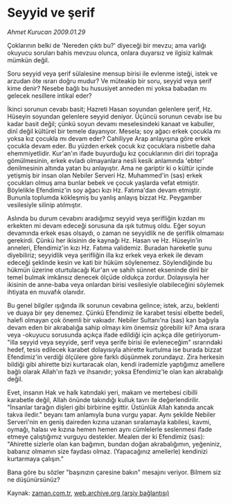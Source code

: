 # Seyyid ve  şerif

*Ahmet Kurucan 2009.01.29*

<tr><td class="metin" colspan="2" style="padding-top: 20px; padding-left: 5px; padding-right: 10px;">Çoklarının belki de 'Nereden çıktı bu?' diyeceği bir mevzu; ama varlığı okuyucu soruları bahis mevzuu olunca, onlara duyarsız ve ilgisiz kalmak mümkün değil.</td></tr><tr><td class="metin" colspan="2" style="padding-top: 20px; padding-left: 5px; padding-right: 10px;"><p>Soru seyyid veya şerif sülalesine mensup birisi ile evlenme isteği, istek ve arzudan öte ısrarı doğru mudur? Ve müteakip bir soru, seyyid veya şerif kime denir? Nesebe bağlı bu hususiyet anneden mi yoksa babadan mı gelecek nesillere intikal eder? 
<p> İkinci sorunun cevabı basit; Hazreti Hasan soyundan gelenlere şerif, Hz. Hüseyin soyundan gelenlere seyyid deniyor. Üçüncü sorunun cevabı ise bu kadar basit değil; çünkü soyun devamı meselesindeki kanaat ve kabuller, dinî değil kültürel bir temele dayanıyor. Mesela; soy ağacı erkek çocukla mı yoksa kız çocukla mı devam eder? Cahiliyye Arap anlayışına göre erkek çocukla devam eder. Bu yüzden erkek çocuk kız çocuklara nisbetle daha ehemmiyetlidir. Kur'an'ın ifade buyurduğu kız çocuklarının diri diri toprağa gömülmesinin, erkek evladı olmayanlara nesli kesik anlamında 'ebter' denilmesinin altında yatan bu anlayıştır. Ama ne gariptir ki o kültür içinde yetişmiş bir insan olan Nebiler Serveri Hz. Muhammed'in (sas) erkek çocukları olmuş ama bunlar bebek ve çocuk yaşlarda vefat etmiştir. Böylelikle Efendimiz'in soy ağacı kızı Hz. Fatıma'dan devam etmiştir. Bununla toplumda kökleşmiş bu yanlış anlayış bizzat Hz. Peygamber vesilesiyle silinip atılmıştır. 
<p> Aslında bu durum cevabını aradığımız seyyid veya şerifliğin kızdan mı erkekten mi devam edeceği sorusuna da ışık tutmuş oldu. Eğer soyun devamında erkek esas olsaydı, o zaman ne seyyidlik ne de şeriflik olmaması gerekirdi. Çünkü her ikisinin de kaynağı Hz. Hasan ve Hz. Hüseyin'in anneleri, Efendimiz'in kızı Hz. Fatıma validemiz. Buradan hareketle şunu diyebiliriz; seyyidlik veya şerifliğin illa kız erkek veya erkek ile devam edeceği şeklinde kesin ve kati bir hüküm söylenemez. Söylendiğinde bu hükmün üzerine oturtulacağı Kur'an ve sahih sünnet ekseninde dinî bir temel bulmak imkânsız denecek ölçüde oldukça zordur. Dolayısıyla her ikisinin de anne-baba veya onlardan birisi vesilesiyle olabileceğini söylemek ihtiyata en muvafık olanıdır. 
<p> Bu genel bilgiler ışığında ilk sorunun cevabına gelince; istek, arzu, beklenti ve duaya bir şey denemez. Çünkü Efendimiz ile karabet tesisi elbette bedeli, halefi olmayan çok önemli bir vakıadır. Nebiler Sultanı'na (sas) kan bağıyla devam eden bir akrabalığa sahip olmayı kim önemsiz görebilir ki? Ama ısrara veya -okuyucu sorusunda açıkça ifade edildiği için açıkça dile getiriyorum- "illa seyyid veya seyyide, şerif veya şerife birisi ile evleneceğim" ısrarındaki hedef, tesis edilecek karabet dolayısıyla ahirette kurtulma ise burada bizzat Efendimiz'in verdiği ölçülere göre farklı düşünmek zorundayız. Zira herkesin bildiği gibi ahirette bizi kurtaracak olan, kendi irademizle yaptığımız amellere bağlı olarak Allah'ın fazlı ve ihsanıdır; yoksa Efendimiz'le olan kan akrabalığı değil. 
<p> Evet, insanın Hak ve halk katındaki yeri, makam ve mertebesi cibilli karabetle değil, Allah önünde takındığı kulluk tavrı ile değerlendirilir. "İnsanlar tarağın dişleri gibi birbirine eşittir. Üstünlük Allah katında ancak takva iledir." beyanı tam anlamıyla buna vurgu yapar. Aynı şekilde Nebiler Serveri'nin en geniş daireden kızına uzanan sıralamayla kabilesi, kavmi, oymağı, halası ve kızına hemen hemen aynı cümlelerle seslenmesi ifade etmeye çalıştığımız vurguyu destekler. Mealen der ki Efendimiz (sas): "Ahirette sizlerle olan kan bağımın, bundan doğan akrabalığımın, yeğeniniz, babanız olmamın size faydası olmaz. (Yapacağınız amellerle) kendinizi kurtarmaya çalışın." 
<p> Bana göre bu sözler "başınızın çaresine bakın" mesajını veriyor. Bilmem siz ne düşünürsünüz? <br/></p></p></p></p></p></p></td></tr>

Kaynak: [zaman.com.tr](http://zaman.com.tr/yazar.do?yazino=809212), [web.archive.org (arşiv bağlantısı)](http://web.archive.org/web/20090217132925/http://zaman.com.tr:80/yazar.do?yazino=809212)
